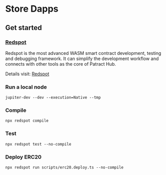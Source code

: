 # Store Dapps

## Get started

### [Redspot](https://redspot.patract.io/zh-CN/tutorial/#get-started)

Redspot is the most advanced WASM smart contract development, testing and debugging framework. It can simplify the development workflow and connects with other tools as the core of Patract Hub.

Details visit: [Redspot](https://redspot.patract.io/zh-CN/tutorial/#get-started)

### Run a local node
```
jupiter-dev --dev --execution=Native --tmp
```

### Compile
```
npx redspot compile
```

### Test
```
npx redspot test --no-compile
```

### Deploy ERC20
```
npx redspot run scripts/erc20.deploy.ts --no-compile
```
